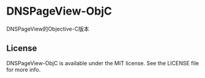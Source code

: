 # DNSPageView-ObjC

DNSPageView的Objective-C版本



## License

DNSPageView-ObjC is available under the MIT license. See the LICENSE file for more info.


